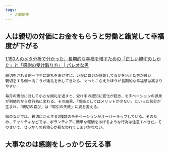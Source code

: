 ```yaml
---
tags:
  - 人間関係
---
```

## 人は親切の対価にお金をもらうと労働と錯覚して幸福度が下がる

[1,150人のメタ分析で分かった、長期的な幸福を増すための「正しい親切のしかた」と「感謝の受け取り方」 | パレオな男](https://yuchrszk.blogspot.com/2018/10/1150.html)

```
親切をされる側＝下手に謝礼をあげずに、いかに自分が感謝してるかを伝えた方が良い
親切をする側＝向こうが謝礼を出してきたら、ぐっとこらえたほうが長期的な幸福感は高まりやすい
```

```
毎月の寄付に対して小さな謝礼を返すと、受け手の認知に変化が起き、モチベーションの源泉が利他的から商行為に変わる。その結果、「商売としてはメリットが少ない」といった気分が生まれ、「親切の喜び」は「取引の失敗」に姿を変える。

脳のなかでは、親切にかんする2種類のモチベーションがオーバーラップしている。そのため、チャリティなどでは、ボランティアに簡単な報酬をあげるような行為は注意すべきだ。そのせいで、せっかくの利他心が損なわれてしまいかねない。
```

## 大事なのは感謝をしっかり伝える事